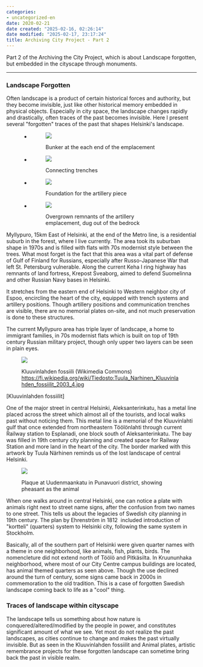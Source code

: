 ```yaml
---
categories:
- uncategorized-en
date: 2020-02-21
date created: "2025-02-16, 02:26:14"
date modified: "2025-02-17, 23:17:24"
title: Archiving City Project - Part 2
---
```


Part 2 of the Archiving the City Project, which is about Landscape forgotten, but embedded in the cityscape through monuments.

------------------------------------------------------------------------

### Landscape Forgotten

Often landscape is a product of certain historical forces and authority, but they become invisible, just like other historical memory embedded in physical objects. Especially in city space, the landscape changes rapidly and drastically, often traces of the past becomes invisible. Here I present several "forgotten" traces of the past that shapes Helsinki's landscape.

<figure>

- <figure>

  ![](../2020-02-21-archiving-city-project-part-2/f6791b98969bc2d674b816513392a0dc6226a5c9.jpg)

  <figcaption>

  Bunker at the each end of the emplacement

  </figcaption>

  </figure>

- <figure>

  ![](../2020-02-21-archiving-city-project-part-2/4a5993c20c58d8a030ca679c74254ea660b60eb8.jpg)

  <figcaption>

  Connecting trenches

  </figcaption>

  </figure>

- <figure>

  ![](../2020-02-21-archiving-city-project-part-2/7f8e0c003037dceb36eada15f4c63df74dfd579c.jpg)

  <figcaption>

  Foundation for the artillery piece

  </figcaption>

  </figure>

- <figure>

  ![](../2020-02-21-archiving-city-project-part-2/657dae8aa22e1a67aa0060bbbb51e36e94820eef.jpg)

  <figcaption>

  Overgrown remnants of the artillery emplacement, dug out of the bedrock

  </figcaption>

  </figure>

</figure>

Myllypuro, 15km East of Helsinki, at the end of the Metro line, is a residential suburb in the forest, where I live currently. The area took its suburban shape in 1970s and is filled with flats with 70s modernist style between the trees. What most forget is the fact that this area was a vital part of defense of Gulf of Finland for Russians, especially after Russo-Japanese War that left St. Petersburg vulnerable. Along the current Keha I ring highway has remnants of land fortress, Krepost Sveaborg, aimed to defend Suomelinna and other Russian Navy bases in Helsinki.

It stretches from the eastern end of Helsinki to Western neighbor city of Espoo, encircling the heart of the city, equipped with trench systems and artillery positions. Though artillery positions and communication trenches are visible, there are no memorial plates on-site, and not much preservation is done to these structures.

The current Myllypuro area has triple layer of landscape, a home to immigrant families, in 70s modernist flats which is built on top of 19th century Russian military project, though only upper two layers can be seen in plain eyes.

<figure>

![](../2020-02-21-archiving-city-project-part-2/d605eca0f9a602324611f50aee867d3da0c56e2d.jpg)

<figcaption>

Kluuvinlahden fossiili (Wikimedia Commons)  
<https://fi.wikipedia.org/wiki/Tiedosto:Tuula_Narhinen_Kluuvinlahden_fossiilit_2003_4.jpg>

</figcaption>

</figure>

\[Kluuvinlahden fossiilit\]

One of the major street in central Helsinki, Aleksanterinkatu, has a metal line placed across the street which almost all of the tourists, and local walks past without noticing them. This metal line is a memorial of the Kluuvinlahti gulf that once extended from northeastern Töölönlahti through current Railway station to Esplanadi, one block south of Aleksanterinkatu. The bay was filled in 19th century city planning and created space for Railway Station and more land in the heart of the city. The border marked with this artwork by Tuula Närhinen reminds us of the lost landscape of central Helsinki.

<figure>

![](../2020-02-21-archiving-city-project-part-2/a210913e49dcee2c91688edfce2bf7b5d5b1e0fa.jpg)

<figcaption>

Plaque at Uudenmaankatu in Punavuori district, showing pheasant as the animal

</figcaption>

</figure>

When one walks around in central Helsinki, one can notice a plate with animals right next to street name signs, after the confusion from two names to one street. This tells us about the legacies of Swedish city planning in 19th century. The plan by Ehrenström in 1812  included introduction of "kortteli" (quarters) system to Helsinki city, following the same system in Stockholm.

Basically, all of the southern part of Helsinki were given quarter names with a theme in one neighborhood, like animals, fish, plants, birds. The nomencleture did not extend north of Töölö and Pitkäsilta. In Kruununhaka neighborhood, where most of our City Centre campus buildings are located, has animal themed quarters as seen above. Though the use declined around the turn of century, some signs came back in 2000s in commemoration to the old tradition. This is a case of forgotten Swedish landscape coming back to life as a "cool" thing.

### Traces of landscape within cityscape

The landscape tells us something about how nature is conquered/altered/modified by the people in power, and constitutes significant amount of what we see. Yet most do not realize the past landscapes, as cities continue to change and makes the past virtually invisible. But as seen in the Kluuvinlahden fossiilit and Animal plates, artistic remembrance projects for these forgotten landscape can sometime bring back the past in visible realm.
